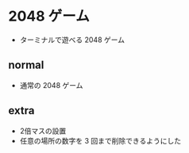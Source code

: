 # 2048 ゲーム

- ターミナルで遊べる 2048 ゲーム

## normal

- 通常の 2048 ゲーム

## extra
- 2倍マスの設置
- 任意の場所の数字を 3 回まで削除できるようにした
